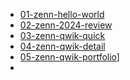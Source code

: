 - [01-zenn-hello-world](01-zenn-hello-world.md)
- [02-zenn-2024-review](02-zenn-2024-review.md)
- [03-zenn-qwik-quick](03-zenn-qwik-quick.md)
- [04-zenn-qwik-detail](04-zenn-qwik-detail.md)
- [05-zenn-qwik-portfolio](05-zenn-qwik-portfolio.md)]
-